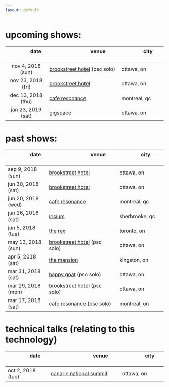 ```yaml
---
layout: default
---
```

# upcoming shows:

| &nbsp; &nbsp; &nbsp; &nbsp; &nbsp; &nbsp; &nbsp; &nbsp; **date** &nbsp; &nbsp; &nbsp; &nbsp; &nbsp; &nbsp; &nbsp; &nbsp; | &nbsp; &nbsp; &nbsp; &nbsp; &nbsp; &nbsp; &nbsp; &nbsp; &nbsp; &nbsp; &nbsp; &nbsp; &nbsp; &nbsp; &nbsp; **venue** &nbsp; &nbsp; &nbsp; &nbsp; &nbsp; &nbsp; &nbsp; &nbsp; &nbsp; &nbsp; &nbsp; &nbsp; &nbsp; &nbsp; &nbsp; | &nbsp; &nbsp; &nbsp; &nbsp; &nbsp; &nbsp; &nbsp; &nbsp; **city** &nbsp; &nbsp; &nbsp; &nbsp; &nbsp; &nbsp; &nbsp; &nbsp; |
| :------: | --------- | -------- |
| nov 4, 2018 (sun) | [brookstreet hotel][brookstreet] (psc solo) | ottawa, on |
| nov 23, 2018 (fri) | [brookstreet hotel][brookstreet] | ottawa, on |
| dec 13, 2018 (thu) | [cafe resonance][resonance] | montreal, qc |
| jan 23, 2019 (sat) | [gigspace][gigspace] | ottawa, on |

# past shows:

| &nbsp; &nbsp; &nbsp; &nbsp; &nbsp; &nbsp; &nbsp; &nbsp; **date** &nbsp; &nbsp; &nbsp; &nbsp; &nbsp; &nbsp; &nbsp; &nbsp; | &nbsp; &nbsp; &nbsp; &nbsp; &nbsp; &nbsp; &nbsp; &nbsp; &nbsp; &nbsp; &nbsp; &nbsp; &nbsp; &nbsp; &nbsp; **venue** &nbsp; &nbsp; &nbsp; &nbsp; &nbsp; &nbsp; &nbsp; &nbsp; &nbsp; &nbsp; &nbsp; &nbsp; &nbsp; &nbsp; &nbsp; | &nbsp; &nbsp; &nbsp; &nbsp; &nbsp; &nbsp; &nbsp; &nbsp; **city** &nbsp; &nbsp; &nbsp; &nbsp; &nbsp; &nbsp; &nbsp; &nbsp; |
| -------- | --------- | -------- |
| sep 9, 2018 (sun) | [brookstreet hotel][brookstreet] | ottawa, on |
| jun 30, 2018 (sat) | [brookstreet hotel][brookstreet] | ottawa, on |
| jun 20, 2018 (wed) | [cafe resonance][resonance] | montreal, qc |
| jun 16, 2018 (sat) | [irisium][irisium] | sherbrooke, qc |
| jun 5, 2018 (tue) | [the rex][rex] | toronto, on |
| may 13, 2018 (sun) | [brookstreet hotel][brookstreet] (psc solo) | ottawa, on |
| apr 5, 2018 (sat) | [the mansion][mansion] | kingston, on |
| mar 31, 2018 (sat) | [happy goat][happygoat] (psc solo) | ottawa, on |
| mar 19, 2018 (mon) | [brookstreet hotel][brookstreet] (psc solo) | ottawa, on |
| mar 17, 2018 (sat) | [cafe resonance][resonance] (psc solo) | montreal, on |

# technical talks (relating to this technology)

| &nbsp; &nbsp; &nbsp; &nbsp; &nbsp; &nbsp; &nbsp; &nbsp; **date** &nbsp; &nbsp; &nbsp; &nbsp; &nbsp; &nbsp; &nbsp; &nbsp; | &nbsp; &nbsp; &nbsp; &nbsp; &nbsp; &nbsp; &nbsp; &nbsp; &nbsp; &nbsp; &nbsp; &nbsp; &nbsp; &nbsp; &nbsp; **venue** &nbsp; &nbsp; &nbsp; &nbsp; &nbsp; &nbsp; &nbsp; &nbsp; &nbsp; &nbsp; &nbsp; &nbsp; &nbsp; &nbsp; &nbsp; | &nbsp; &nbsp; &nbsp; &nbsp; &nbsp; &nbsp; &nbsp; &nbsp; **city** &nbsp; &nbsp; &nbsp; &nbsp; &nbsp; &nbsp; &nbsp; &nbsp; |
| -------- | --------- | -------- |
| oct 2, 2018 (tue) | [canarie national summit](https://canarie.ca/canarie-national-summit/) | ottawa, on |

[brookstreet]: https://www.brookstreethotel.com/
[resonance]: http://www.resonancecafe.com/
[gigspace]: https://www.gigspace.ca/
[irisium]: http://irisium.ca/
[rex]: http://irisium.ca/
[happygoat]: https://www.happygoatcoffee.com/
[mansion]: https://mansion.rocks/
